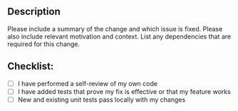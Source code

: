 ## Description

Please include a summary of the change and which issue is fixed. Please also include relevant motivation and context. List any dependencies that are required for this change.

## Checklist:

-   [ ] I have performed a self-review of my own code
-   [ ] I have added tests that prove my fix is effective or that my feature works
-   [ ] New and existing unit tests pass locally with my changes
